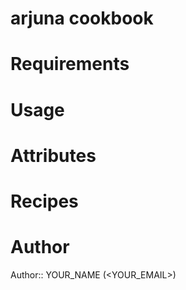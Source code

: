 # arjuna cookbook

# Requirements

# Usage

# Attributes

# Recipes

# Author

Author:: YOUR_NAME (<YOUR_EMAIL>)
